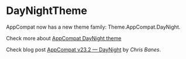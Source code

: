 # DayNightTheme
AppCompat now has a new theme family: Theme.AppCompat.DayNight.

Check more about [AppCompat DayNight theme](https://android-developers.googleblog.com/2016/02/android-support-library-232.html)

Check blog post [AppCompat v23.2 — DayNight](https://chris.banes.me/2016/02/25/daynight/) by *Chris Banes*.
